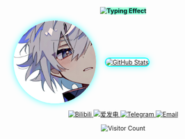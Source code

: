 <p align="center">
  <!-- 打字效果 -->
  <img src="https://readme-typing-svg.herokuapp.com?font=Orbitron&size=28&duration=3000&pause=1000&color=00FFFF&center=true&vCenter=true&width=700&lines=欢迎来到DazzlingDust的主页;探索未来·代码与星辰" 
       alt="Typing Effect" 
       style="font-weight: bold; text-shadow: 0 0 5px #00FFFF, 0 0 10px #00FF00, 0 0 15px #00FFFF;" />
</p>

<!-- 头像与GitHub统计水平排列 -->
<p align="center" style="display: flex; align-items: center; gap: 20px; flex-wrap: nowrap; width: 100%;">
  <img src="image/头像.png" alt="头像" style="border-radius:50%; width:190px; height:190px; box-shadow: 0 0 15px rgba(0, 255, 255, 0.7);" />
  
  <a href="https://github.com/DazzlingDust">
    <img src="https://github-readme-stats.vercel.app/api?username=DazzlingDust&show_icons=true&theme=tokyonight&hide_title=true&count_private=true" 
         alt="GitHub Stats" 
         style="border: 2px solid #00FFFF; border-radius: 12px; box-shadow: 0 0 15px rgba(0, 255, 255, 0.5);" />
  </a>
</p>

<!-- 社交链接 -->
<p align="center">
  <a href="https://space.bilibili.com/3546706436164078">
    <img src="https://img.shields.io/badge/Bilibili-Video-00bfff?style=for-the-badge&logo=bilibili&logoColor=white" alt="Bilibili" />
  </a>
  <a href="https://afdian.com/a/Shining_Dust">
    <img src="https://img.shields.io/badge/爱发电-Support-blue?style=for-the-badge&logo=readme&logoColor=white" alt="爱发电" />
  </a>
  <a href="https://t.me/Shining_Dust">
    <img src="https://img.shields.io/badge/Telegram-Chat-1e90ff?style=for-the-badge&logo=telegram&logoColor=white" alt="Telegram" />
  </a>
  <a href="mailto:Shining_Dust@outlook.com">
    <img src="https://img.shields.io/badge/Email-Contact%20Me-00bfff?style=for-the-badge&logo=microsoft-outlook&logoColor=white" alt="Email" />
  </a>
</p>

<!-- 访客计数器 -->
<p align="center">
  <img src="https://count.getloli.com/@DazzingDust?name=DazzingDust&theme=morden-num&padding=9&offset=0&align=center&scale=1&pixelated=1&darkmode=auto" 
       alt="Visitor Count" />
</p>
